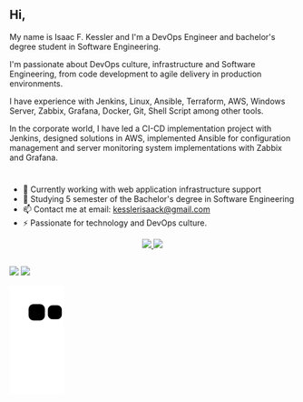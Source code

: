 ## Hi,

My name is Isaac F. Kessler and I'm a DevOps Engineer and bachelor's degree student in Software Engineering.

I'm passionate about DevOps culture, infrastructure and Software Engineering, from code development to agile delivery in production environments.

I have experience with Jenkins, Linux, Ansible, Terraform, AWS, Windows Server, Zabbix, Grafana, Docker, Git, Shell Script among other tools.

In the corporate world, I have led a CI-CD implementation project with Jenkins, designed solutions in AWS, implemented Ansible for configuration management and server monitoring system implementations with Zabbix and Grafana.
#

- 🔭 Currently working with web application infrastructure support
- 🌱 Studying 5 semester of the Bachelor's degree in Software Engineering
- 📫 Contact me at email: kesslerisaack@gmail.com
- ⚡ Passionate for technology and DevOps culture.

<div align="center">
  <a href="https://github.com/isaacfkessler">
  <img height="180em" src="https://github-readme-stats.vercel.app/api?username=isaacfkessler&show_icons=true&theme=dracula&include_all_commits=true&count_private=true"/>
  <img height="180em" src="https://github-readme-stats.vercel.app/api/top-langs/?username=isaacfkessler&layout=compact&langs_count=7&theme=dracula"/>
</div>

    
  ##
 
<div> 
  <a href = "mailto:kesslerisaack@gmail.com"><img src="https://img.shields.io/badge/-Gmail-%23333?style=for-the-badge&logo=gmail&logoColor=white" target="_blank"></a>
  <a href="https://www.linkedin.com/in/isaac-fortes-kessler-3a2776218/" target="_blank"><img src="https://img.shields.io/badge/-LinkedIn-%230077B5?style=for-the-badge&logo=linkedin&logoColor=white" target="_blank"></a> 
 
  ![Snake animation](https://github.com/isaacfkessler/isaacfkessler/blob/output/github-contribution-grid-snake.svg)
 
</div>
